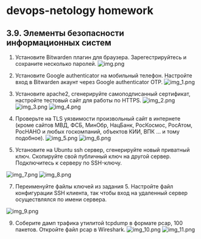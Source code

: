 
# devops-netology homework
## 3.9. Элементы безопасности информационных систем

1. Установите Bitwarden плагин для браузера. Зарегестрируйтесь и сохраните несколько паролей.
![img.png](img.png)

2. Установите Google authenticator на мобильный телефон. Настройте вход в Bitwarden акаунт через Google authenticator OTP.
![img_1.png](img_1.png)

3. Установите apache2, сгенерируйте самоподписанный сертификат, настройте тестовый сайт для работы по HTTPS.
![img_2.png](img_2.png) ![img_3.png](img_3.png) ![img_4.png](img_4.png)

4. Проверьте на TLS уязвимости произвольный сайт в интернете (кроме сайтов МВД, ФСБ, МинОбр, НацБанк, РосКосмос, РосАтом, РосНАНО и любых госкомпаний, объектов КИИ, ВПК ... и тому подобное).
![img_5.png](img_5.png) ![img_6.png](img_6.png)

5. Установите на Ubuntu ssh сервер, сгенерируйте новый приватный ключ. Скопируйте свой публичный ключ на другой сервер. Подключитесь к серверу по SSH-ключу.

![img_7.png](img_7.png) ![img_8.png](img_8.png)

7. Переименуйте файлы ключей из задания 5. Настройте файл конфигурации SSH клиента, так чтобы вход на удаленный сервер осуществлялся по имени сервера.

![img_9.png](img_9.png)

9. Соберите дамп трафика утилитой tcpdump в формате pcap, 100 пакетов. Откройте файл pcap в Wireshark.
![img_10.png](img_10.png) ![img_11.png](img_11.png)